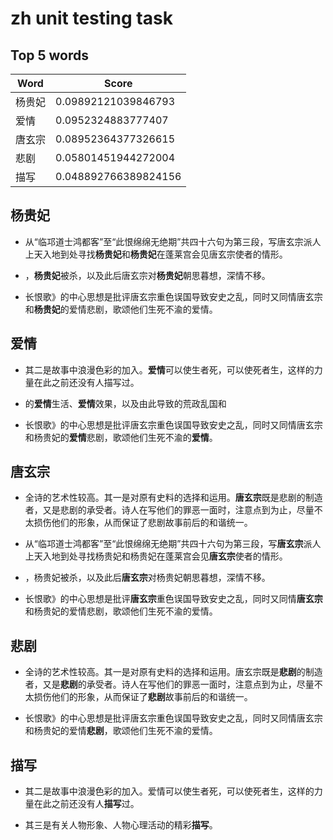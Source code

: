 # zh unit testing task

## Top 5 words

|Word|Score|
|---|---|
|杨贵妃|0.09892121039846793|
|爱情|0.0952324883777407|
|唐玄宗|0.08952364377326615|
|悲剧|0.05801451944272004|
|描写|0.048892766389824156|

## 杨贵妃

- 从“临邛道士鸿都客”至“此恨绵绵无绝期”共四十六句为第三段，写唐玄宗派人上天入地到处寻找**杨贵妃**和**杨贵妃**在蓬莱宫会见唐玄宗使者的情形。

- ，**杨贵妃**被杀，以及此后唐玄宗对**杨贵妃**朝思暮想，深情不移。

- 长恨歌》的中心思想是批评唐玄宗重色误国导致安史之乱，同时又同情唐玄宗和**杨贵妃**的爱情悲剧，歌颂他们生死不渝的爱情。

## 爱情

- 其二是故事中浪漫色彩的加入。**爱情**可以使生者死，可以使死者生，这样的力量在此之前还没有人描写过。

- 的**爱情**生活、**爱情**效果，以及由此导致的荒政乱国和

- 长恨歌》的中心思想是批评唐玄宗重色误国导致安史之乱，同时又同情唐玄宗和杨贵妃的**爱情**悲剧，歌颂他们生死不渝的**爱情**。

## 唐玄宗

- 全诗的艺术性较高。其一是对原有史料的选择和运用。**唐玄宗**既是悲剧的制造者，又是悲剧的承受者。诗人在写他们的罪恶一面时，注意点到为止，尽量不太损伤他们的形象，从而保证了悲剧故事前后的和谐统一。

- 从“临邛道士鸿都客”至“此恨绵绵无绝期”共四十六句为第三段，写**唐玄宗**派人上天入地到处寻找杨贵妃和杨贵妃在蓬莱宫会见**唐玄宗**使者的情形。

- ，杨贵妃被杀，以及此后**唐玄宗**对杨贵妃朝思暮想，深情不移。

- 长恨歌》的中心思想是批评**唐玄宗**重色误国导致安史之乱，同时又同情**唐玄宗**和杨贵妃的爱情悲剧，歌颂他们生死不渝的爱情。

## 悲剧

- 全诗的艺术性较高。其一是对原有史料的选择和运用。唐玄宗既是**悲剧**的制造者，又是**悲剧**的承受者。诗人在写他们的罪恶一面时，注意点到为止，尽量不太损伤他们的形象，从而保证了**悲剧**故事前后的和谐统一。

- 长恨歌》的中心思想是批评唐玄宗重色误国导致安史之乱，同时又同情唐玄宗和杨贵妃的爱情**悲剧**，歌颂他们生死不渝的爱情。

## 描写

- 其二是故事中浪漫色彩的加入。爱情可以使生者死，可以使死者生，这样的力量在此之前还没有人**描写**过。

- 其三是有关人物形象、人物心理活动的精彩**描写**。

